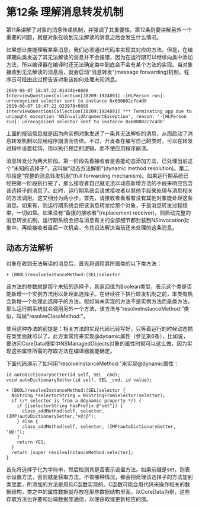# 第12条 理解消息转发机制

第11条讲解了对象的消息传递机制，并强调了其重要性。第12条则要讲解另外一个重要的问题，就是对象在收到无法解读的消息之后会发生什么情况。

如果想让类能理解某条消息，我们必须通过代码来实现其对应的方法。但是，在编译期向类发送了其无法解读的消息并不会报错，因为在运行期可以继续向类中添加方法，所以编译器在编译时还无法确定类中到底会不会有某个方法的实现。当对象接收到无法解读的消息后，就会启动“消息转发”(message forwarding)机制，程序员可经由此过程告诉对象该如何处理未知消息。

```
2019-08-07 18:47:22.014341+0800 InterviewQuestionsCollection[30209:1924891] -[HLPerson run]: unrecognized selector sent to instance 0x600002c7c4d0
2019-08-07 18:47:22.023878+0800 InterviewQuestionsCollection[30209:1924891] *** Terminating app due to uncaught exception 'NSInvalidArgumentException', reason: '-[HLPerson run]: unrecognized selector sent to instance 0x600002c7c4d0'
```

上面的报错信息就是因为向实例对象发送了一条其无法解析的消息，从而启动了消息转发机制以应用程序崩溃而告终。不过，开发者在编写自己的类时，可以在转发过程中设置挂钩，用以执行预定的逻辑，而不使应用程序崩溃。

消息转发分为两大阶段。第一阶段先看接收者是否能动态添加方法，已处理当前这个“未知的选择子”，这叫做“动态方法解析”(dynamic method resolution)。第二阶段是“完整的消息转发机制”(full forwarding mechanism)。如果运行期系统已经把第一阶段执行完了，那么接收者自己就无法以动态新增方法的手段来响应包含该选择子的消息了。此时，运行期系统会请求接收者以其他手段来处理与消息相关的方法调用。这又细分为两小步。首先，请接收者看看有没有其他对象能处理这条消息。如果有，则运行期系统会把该消息转发给那个对象，于是消息转发过程结束，一切如常。如果没有“备援的接收者”(replacement receiver)，则启动完整的消息转发机制，运行期系统会把与消息有关的全部细节都封装到NSInvocation对象中，再给接收者最后一次机会，令其设法解决当前还未处理的这条消息。

## 动态方法解析

对象在收到无法解读的消息后，首先将调用其所属类的以下类方法：

```
+ (BOOL)resolveInstanceMethod:(SEL)selector
```

该方法的参数就是那个未知的选择子，其返回值为Boolean类型，表示这个类是否能新增一个实例方法用以处理此选择子。在继续往下执行转发机制之前，本类有机会新增一个处理此选择子的方法。假如尚未实现的方法不是实例方法而是类方法，那么运行期系统就会调用另外一个方法，该方法与“resolveInstanceMethod:”类似，叫做"resolveClassMethod:"。

使用这种办法的前提是：相关方法的实现代码已经写好，只等着运行的时候动态插在类里面就可以了。此方案常用来实现@dynamic属性（参见第6条），比如说，要访问CoreData框架中NSManagedObjects对象的属性时就可以这么做，因为实现这些属性所需的存取方法在编译器就能确定。

下面代码演示了如何用"resolveInstanceMethod:"来实现@dynamic属性：

```
id autoDictionaryGetter(id self, SEL _cmd);
void autoDictionarySetter(id self, SEL _cmd, id value);

+ (BOOL)resolveInstanceMethod:(SEL)selector {
  NSString *selectorString = NSStringFromSelector(selector);
  if (/* selector is from a @dynamic property */) {
    if ([selectorString hasPrefix:@"set"]) {
      class_addMethod(self, selector, (IMP)autoDictionarySetter,"v@:@");
    } else {
      class_addMethod(self, selector, (IMP)autoDictionaryGetter, "@@:");
    }
    return YES;
  }
  return [super resolveInstanceMethod:selector];
}
```

首先将选择子化为字符串，然后检测其是否表示设置方法。如果前缀是set，则表示设置方法，否则就是获取方法。不管哪种情况，都会把处理该选择子的方法加到类里面，所添加的方法是用纯C函数实现的。C函数可能会用代码来操作相关的数据结构，类之中的属性数据就存放在那些数据结构里面。以CoreData为例，这些存取方法也许要和后端数据库通信，以便获取或更新相应的值。




